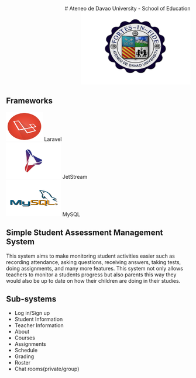 
<p align=right>  
# Ateneo de Davao University - School of Education <img src="https://github.com/DcBBlvr21/itelective3-web/blob/main/AdDU%20Logo.png" width=300 height=200>
</p>

## Frameworks <br>
<img src="https://github.com/DcBBlvr21/itelective3-web/blob/main/Laravel%20Logo.png" width= 100 height=80> Laravel <br>
<img src="https://github.com/DcBBlvr21/itelective3-web/blob/main/JetStream.png" width=150 height=100> JetStream <br>
<img src="https://github.com/DcBBlvr21/itelective3-web/blob/main/MySql%20Logo.png" width=150 height=100> MySQL <br>

## Simple Student Assessment Management System
This system aims to make monitoring student activities easier such as recording attendance, asking questions, receiving answers, taking tests, doing assignments, and many more features. This system not only allows teachers to monitor a students progress but also parents this way they would also be up to date on how their children are doing in their studies.

## Sub-systems
* Log in/Sign up
* Student Information
* Teacher Information
* About
* Courses
* Assignments
* Schedule
* Grading
* Roster
* Chat rooms(private/group)
